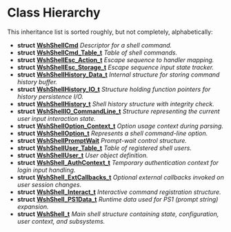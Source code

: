 
# Class Hierarchy

This inheritance list is sorted roughly, but not completely, alphabetically:


* **struct** [**WshShellCmd**](structWshShellCmd.md) _Descriptor for a shell command._ 
* **struct** [**WshShellCmd\_Table\_t**](structWshShellCmd__Table__t.md) _Table of shell commands._ 
* **struct** [**WshShellEsc\_Action\_t**](structWshShellEsc__Action__t.md) _Escape sequence to handler mapping._ 
* **struct** [**WshShellEsc\_Storage\_t**](structWshShellEsc__Storage__t.md) _Escape sequence input state tracker._ 
* **struct** [**WshShellHistory\_Data\_t**](structWshShellHistory__Data__t.md) _Internal structure for storing command history buffer._ 
* **struct** [**WshShellHistory\_IO\_t**](structWshShellHistory__IO__t.md) _Structure holding function pointers for history persistence I/O._ 
* **struct** [**WshShellHistory\_t**](structWshShellHistory__t.md) _Shell history structure with integrity check._ 
* **struct** [**WshShellIO\_CommandLine\_t**](structWshShellIO__CommandLine__t.md) _Structure representing the current user input interaction state._ 
* **struct** [**WshShellOption\_Context\_t**](structWshShellOption__Context__t.md) _Option usage context during parsing._ 
* **struct** [**WshShellOption\_t**](structWshShellOption__t.md) _Represents a shell command-line option._ 
* **struct** [**WshShellPromptWait**](structWshShellPromptWait.md) _Prompt-wait control structure._ 
* **struct** [**WshShellUser\_Table\_t**](structWshShellUser__Table__t.md) _Table of registered shell users._ 
* **struct** [**WshShellUser\_t**](structWshShellUser__t.md) _User object definition._ 
* **struct** [**WshShell\_AuthContext\_t**](structWshShell__AuthContext__t.md) _Temporary authentication context for login input handling._ 
* **struct** [**WshShell\_ExtCallbacks\_t**](structWshShell__ExtCallbacks__t.md) _Optional external callbacks invoked on user session changes._ 
* **struct** [**WshShell\_Interact\_t**](structWshShell__Interact__t.md) _Interactive command registration structure._ 
* **struct** [**WshShell\_PS1Data\_t**](structWshShell__PS1Data__t.md) _Runtime data used for PS1 (prompt string) expansion._ 
* **struct** [**WshShell\_t**](structWshShell__t.md) _Main shell structure containing state, configuration, user context, and subsystems._ 

